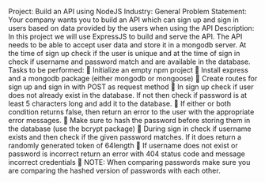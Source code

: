Project: Build an API using NodeJS
Industry: General
Problem Statement:
Your company wants you to build an API which can sign up and sign in users based on data
provided by the users when using the API
Description: In this project we will use ExpressJS to build and serve the API. The API needs
to be able to accept user data and store it in a mongodb server. At the time of sign up check if
the user is unique and at the time of sign in check if username and password match and are
available in the database.
Tasks to be performed:
 Initialize an empty npm project
 Install express and a mongodb package (either mongodb or mongoose)
 Create routes for sign up and sign in with POST as request method
 In sign up check if user does not already exist in the database. If not then check if
password is at least 5 characters long and add it to the database.
 If either or both condition returns false, then return an error to the user with the
appropriate error messages.
 Make sure to hash the password before storing them in the database
(use the bcrypt package)
 During sign in check if username exists and then check if the given password
matches. If it does return a randomly generated token of 64length
 If username does not exist or password is incorrect return an error with 404 status
code and message incorrect credentials
 NOTE: When comparing passwords make sure you are comparing the hashed version
of passwords with each other. 
